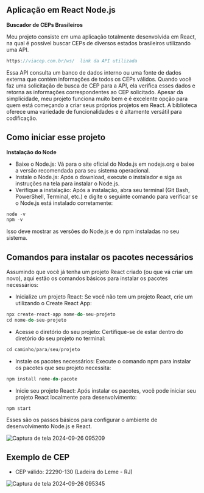 ## Aplicação em React Node.js 
**Buscador de CEPs Brasileiros**

Meu projeto consiste em uma aplicação totalmente desenvolvida em React, na qual é possível buscar CEPs de diversos estados brasileiros utilizando uma API.

```javascript
https://viacep.com.br/ws/  link da API utilizada
```


Essa API consulta um banco de dados interno ou uma fonte de dados externa que contém informações de todos os CEPs válidos. Quando você faz uma solicitação de busca de CEP para a API, ela verifica esses dados e retorna as informações correspondentes ao CEP solicitado. Apesar da simplicidade, meu projeto funciona muito bem e é excelente opção para quem está começando a criar seus próprios projetos em React. A biblioteca oferece uma variedade de funcionalidades e é altamente versátil para codificação.

## Como iniciar esse projeto
**Instalação do Node**
- Baixe o Node.js: Vá para o site oficial do Node.js em nodejs.org e baixe a versão recomendada para seu sistema operacional.
- Instale o Node.js: Após o download, execute o instalador e siga as instruções na tela para instalar o Node.js.
- Verifique a instalação: Após a instalação, abra seu terminal (Git Bash, PowerShell, Terminal, etc.) e digite o seguinte comando para verificar se o Node.js está instalado corretamente:

```javascript
node -v
npm -v

```
Isso deve mostrar as versões do Node.js e do npm instaladas no seu sistema.

## Comandos para instalar os pacotes necessários
Assumindo que você já tenha um projeto React criado (ou que vá criar um novo), aqui estão os comandos básicos para instalar os pacotes necessários:
- Inicialize um projeto React: Se você não tem um projeto React, crie um utilizando o Create React App:
```javascript
npx create-react-app nome-do-seu-projeto
cd nome-do-seu-projeto
```
- Acesse o diretório do seu projeto: Certifique-se de estar dentro do diretório do seu projeto no terminal:
```javascript
cd caminho/para/seu/projeto
````
- Instale os pacotes necessários: Execute o comando npm para instalar os pacotes que seu projeto necessita:

```javascript
npm install nome-do-pacote
````
- Inicie seu projeto React: Após instalar os pacotes, você pode iniciar seu projeto React localmente para desenvolvimento:
```javscript
npm start
````

Esses são os passos básicos para configurar o ambiente de desenvolvimento Node.js e React. 

![Captura de tela 2024-09-26 095209](https://github.com/user-attachments/assets/7aba36c4-f6c9-430c-9d62-1687712cdd91)

## Exemplo de CEP

- CEP válido: 22290-130 (Ladeira do Leme - RJ)

![Captura de tela 2024-09-26 095345](https://github.com/user-attachments/assets/f913a03f-c6e4-420a-b417-63f0a1b3e4ee)



